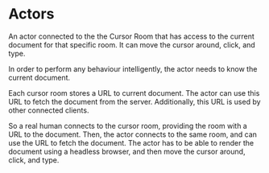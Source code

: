 # Actors

An actor connected to the the Cursor Room that has access to the current document
for that specific room. It can move the cursor around, click, and type.

In order to perform any behaviour intelligently, the actor needs to know the current document. 

Each cursor room stores a URL to current document. The actor can use this URL to fetch the document from the server.
Additionally, this URL is used by other connected clients. 

So a real human connects to the cursor room, providing the room with a URL to the document. Then, the actor connects to the same room, and can use the URL to fetch the document. The actor has to be able to render the document using a headless browser, and then move the cursor around, click, and type.